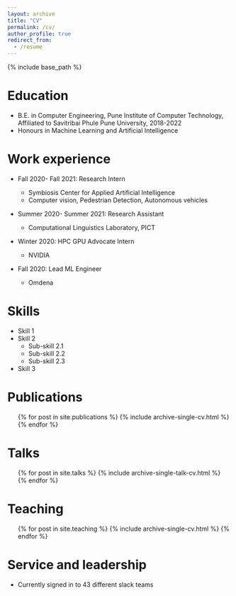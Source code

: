```yaml
---
layout: archive
title: "CV"
permalink: /cv/
author_profile: true
redirect_from:
  - /resume
---
```


{% include base_path %}

Education
======
* B.E. in Computer Engineering, Pune Institute of Computer Technology, Affiliated to Savitribai Phule Pune University, 2018-2022
* Honours in Machine Learning and Artificial Intelligence

Work experience
======
* Fall 2020- Fall 2021: Research Intern
  * Symbiosis Center for Applied Artificial Intelligence
  * Computer vision, Pedestrian Detection, Autonomous vehicles


* Summer 2020- Summer 2021: Research Assistant
  * Computational Linguistics Laboratory, PICT

* Winter 2020: HPC GPU Advocate Intern
  * NVIDIA

* Fall 2020: Lead ML Engineer
  * Omdena

Skills
======
* Skill 1
* Skill 2
  * Sub-skill 2.1
  * Sub-skill 2.2
  * Sub-skill 2.3
* Skill 3

Publications
======
  <ul>{% for post in site.publications %}
    {% include archive-single-cv.html %}
  {% endfor %}</ul>
  
Talks
======
  <ul>{% for post in site.talks %}
    {% include archive-single-talk-cv.html %}
  {% endfor %}</ul>
  
Teaching
======
  <ul>{% for post in site.teaching %}
    {% include archive-single-cv.html %}
  {% endfor %}</ul>
  
Service and leadership
======
* Currently signed in to 43 different slack teams
